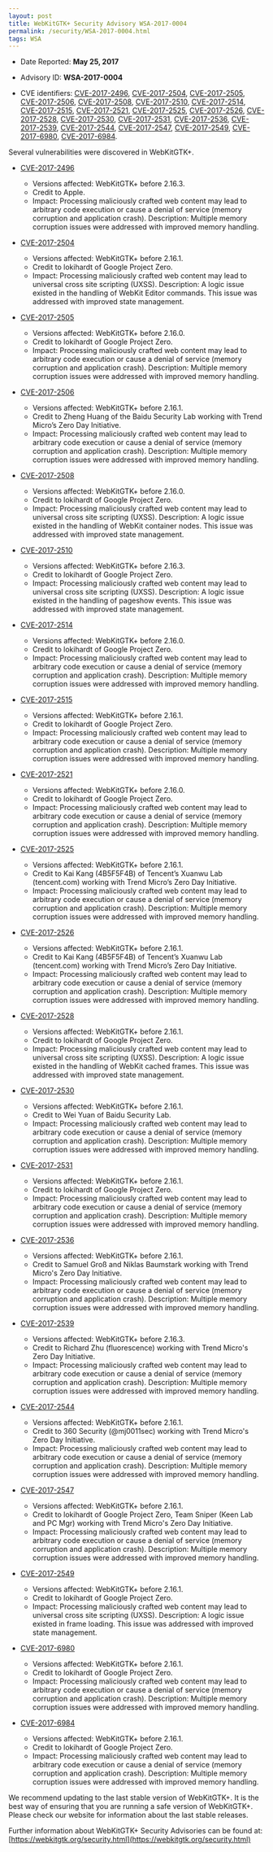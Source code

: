 ```yaml
---
layout: post
title: WebKitGTK+ Security Advisory WSA-2017-0004
permalink: /security/WSA-2017-0004.html
tags: WSA
---
```


* Date Reported: **May 25, 2017**

* Advisory ID: **WSA-2017-0004**

* CVE identifiers: [CVE-2017-2496](#CVE-2017-2496), [CVE-2017-2504](#CVE-2017-2504),
  [CVE-2017-2505](#CVE-2017-2505), [CVE-2017-2506](#CVE-2017-2506),
  [CVE-2017-2508](#CVE-2017-2508), [CVE-2017-2510](#CVE-2017-2510),
  [CVE-2017-2514](#CVE-2017-2514), [CVE-2017-2515](#CVE-2017-2515),
  [CVE-2017-2521](#CVE-2017-2521), [CVE-2017-2525](#CVE-2017-2525),
  [CVE-2017-2526](#CVE-2017-2526), [CVE-2017-2528](#CVE-2017-2528),
  [CVE-2017-2530](#CVE-2017-2530), [CVE-2017-2531](#CVE-2017-2531),
  [CVE-2017-2536](#CVE-2017-2536), [CVE-2017-2539](#CVE-2017-2539),
  [CVE-2017-2544](#CVE-2017-2544), [CVE-2017-2547](#CVE-2017-2547),
  [CVE-2017-2549](#CVE-2017-2549), [CVE-2017-6980](#CVE-2017-6980),
  [CVE-2017-6984](#CVE-2017-6984).


Several vulnerabilities were discovered in WebKitGTK+.

* <a name="CVE-2017-2496" href="https://cve.mitre.org/cgi-bin/cvename.cgi?name=CVE-2017-2496">CVE-2017-2496</a>
  * Versions affected: WebKitGTK+ before 2.16.3.
  * Credit to Apple.
  * Impact: Processing maliciously crafted web content may lead to
    arbitrary code execution or cause a denial of service (memory
    corruption and application crash). Description: Multiple memory
    corruption issues were addressed with improved memory handling.

* <a name="CVE-2017-2504" href="https://cve.mitre.org/cgi-bin/cvename.cgi?name=CVE-2017-2504">CVE-2017-2504</a>
  * Versions affected: WebKitGTK+ before 2.16.1.
  * Credit to lokihardt of Google Project Zero.
  * Impact: Processing maliciously crafted web content may lead to
    universal cross site scripting (UXSS). Description: A logic issue
    existed in the handling of WebKit Editor commands. This issue was
    addressed with improved state management.

* <a name="CVE-2017-2505" href="https://cve.mitre.org/cgi-bin/cvename.cgi?name=CVE-2017-2505">CVE-2017-2505</a>
  * Versions affected: WebKitGTK+ before 2.16.0.
  * Credit to lokihardt of Google Project Zero.
  * Impact: Processing maliciously crafted web content may lead to
    arbitrary code execution or cause a denial of service (memory
    corruption and application crash). Description: Multiple memory
    corruption issues were addressed with improved memory handling.

* <a name="CVE-2017-2506" href="https://cve.mitre.org/cgi-bin/cvename.cgi?name=CVE-2017-2506">CVE-2017-2506</a>
  * Versions affected: WebKitGTK+ before 2.16.1.
  * Credit to Zheng Huang of the Baidu Security Lab working with Trend
    Micro’s Zero Day Initiative.
  * Impact: Processing maliciously crafted web content may lead to
    arbitrary code execution or cause a denial of service (memory
    corruption and application crash). Description: Multiple memory
    corruption issues were addressed with improved memory handling.

* <a name="CVE-2017-2508" href="https://cve.mitre.org/cgi-bin/cvename.cgi?name=CVE-2017-2508">CVE-2017-2508</a>
  * Versions affected: WebKitGTK+ before 2.16.0.
  * Credit to lokihardt of Google Project Zero.
  * Impact: Processing maliciously crafted web content may lead to
    universal cross site scripting (UXSS). Description: A logic issue
    existed in the handling of WebKit container nodes. This issue was
    addressed with improved state management.

* <a name="CVE-2017-2510" href="https://cve.mitre.org/cgi-bin/cvename.cgi?name=CVE-2017-2510">CVE-2017-2510</a>
  * Versions affected: WebKitGTK+ before 2.16.3.
  * Credit to lokihardt of Google Project Zero.
  * Impact: Processing maliciously crafted web content may lead to
    universal cross site scripting (UXSS). Description: A logic issue
    existed in the handling of pageshow events. This issue was addressed
    with improved state management.

* <a name="CVE-2017-2514" href="https://cve.mitre.org/cgi-bin/cvename.cgi?name=CVE-2017-2514">CVE-2017-2514</a>
  * Versions affected: WebKitGTK+ before 2.16.0.
  * Credit to lokihardt of Google Project Zero.
  * Impact: Processing maliciously crafted web content may lead to
    arbitrary code execution or cause a denial of service (memory
    corruption and application crash). Description: Multiple memory
    corruption issues were addressed with improved memory handling.

* <a name="CVE-2017-2515" href="https://cve.mitre.org/cgi-bin/cvename.cgi?name=CVE-2017-2515">CVE-2017-2515</a>
  * Versions affected: WebKitGTK+ before 2.16.1.
  * Credit to lokihardt of Google Project Zero.
  * Impact: Processing maliciously crafted web content may lead to
    arbitrary code execution or cause a denial of service (memory
    corruption and application crash). Description: Multiple memory
    corruption issues were addressed with improved memory handling.

* <a name="CVE-2017-2521" href="https://cve.mitre.org/cgi-bin/cvename.cgi?name=CVE-2017-2521">CVE-2017-2521</a>
  * Versions affected: WebKitGTK+ before 2.16.0.
  * Credit to lokihardt of Google Project Zero.
  * Impact: Processing maliciously crafted web content may lead to
    arbitrary code execution or cause a denial of service (memory
    corruption and application crash). Description: Multiple memory
    corruption issues were addressed with improved memory handling.

* <a name="CVE-2017-2525" href="https://cve.mitre.org/cgi-bin/cvename.cgi?name=CVE-2017-2525">CVE-2017-2525</a>
  * Versions affected: WebKitGTK+ before 2.16.1.
  * Credit to Kai Kang (4B5F5F4B) of Tencent’s Xuanwu Lab (tencent.com)
    working with Trend Micro’s Zero Day Initiative.
  * Impact: Processing maliciously crafted web content may lead to
    arbitrary code execution or cause a denial of service (memory
    corruption and application crash). Description: Multiple memory
    corruption issues were addressed with improved memory handling.

* <a name="CVE-2017-2526" href="https://cve.mitre.org/cgi-bin/cvename.cgi?name=CVE-2017-2526">CVE-2017-2526</a>
  * Versions affected: WebKitGTK+ before 2.16.1.
  * Credit to Kai Kang (4B5F5F4B) of Tencent’s Xuanwu Lab (tencent.com)
    working with Trend Micro’s Zero Day Initiative.
  * Impact: Processing maliciously crafted web content may lead to
    arbitrary code execution or cause a denial of service (memory
    corruption and application crash). Description: Multiple memory
    corruption issues were addressed with improved memory handling.

* <a name="CVE-2017-2528" href="https://cve.mitre.org/cgi-bin/cvename.cgi?name=CVE-2017-2528">CVE-2017-2528</a>
  * Versions affected: WebKitGTK+ before 2.16.1.
  * Credit to lokihardt of Google Project Zero.
  * Impact: Processing maliciously crafted web content may lead to
    universal cross site scripting (UXSS). Description: A logic issue
    existed in the handling of WebKit cached frames. This issue was
    addressed with improved state management.

* <a name="CVE-2017-2530" href="https://cve.mitre.org/cgi-bin/cvename.cgi?name=CVE-2017-2530">CVE-2017-2530</a>
  * Versions affected: WebKitGTK+ before 2.16.1.
  * Credit to Wei Yuan of Baidu Security Lab.
  * Impact: Processing maliciously crafted web content may lead to
    arbitrary code execution or cause a denial of service (memory
    corruption and application crash). Description: Multiple memory
    corruption issues were addressed with improved memory handling.

* <a name="CVE-2017-2531" href="https://cve.mitre.org/cgi-bin/cvename.cgi?name=CVE-2017-2531">CVE-2017-2531</a>
  * Versions affected: WebKitGTK+ before 2.16.1.
  * Credit to lokihardt of Google Project Zero.
  * Impact: Processing maliciously crafted web content may lead to
    arbitrary code execution or cause a denial of service (memory
    corruption and application crash). Description: Multiple memory
    corruption issues were addressed with improved memory handling.

* <a name="CVE-2017-2536" href="https://cve.mitre.org/cgi-bin/cvename.cgi?name=CVE-2017-2536">CVE-2017-2536</a>
  * Versions affected: WebKitGTK+ before 2.16.1.
  * Credit to Samuel Groß and Niklas Baumstark working with Trend
    Micro's Zero Day Initiative.
  * Impact: Processing maliciously crafted web content may lead to
    arbitrary code execution or cause a denial of service (memory
    corruption and application crash). Description: Multiple memory
    corruption issues were addressed with improved memory handling.

* <a name="CVE-2017-2539" href="https://cve.mitre.org/cgi-bin/cvename.cgi?name=CVE-2017-2539">CVE-2017-2539</a>
  * Versions affected: WebKitGTK+ before 2.16.3.
  * Credit to Richard Zhu (fluorescence) working with Trend Micro's Zero
    Day Initiative.
  * Impact: Processing maliciously crafted web content may lead to
    arbitrary code execution or cause a denial of service (memory
    corruption and application crash). Description: Multiple memory
    corruption issues were addressed with improved memory handling.

* <a name="CVE-2017-2544" href="https://cve.mitre.org/cgi-bin/cvename.cgi?name=CVE-2017-2544">CVE-2017-2544</a>
  * Versions affected: WebKitGTK+ before 2.16.1.
  * Credit to 360 Security (@mj0011sec) working with Trend Micro's Zero
    Day Initiative.
  * Impact: Processing maliciously crafted web content may lead to
    arbitrary code execution or cause a denial of service (memory
    corruption and application crash). Description: Multiple memory
    corruption issues were addressed with improved memory handling.

* <a name="CVE-2017-2547" href="https://cve.mitre.org/cgi-bin/cvename.cgi?name=CVE-2017-2547">CVE-2017-2547</a>
  * Versions affected: WebKitGTK+ before 2.16.1.
  * Credit to lokihardt of Google Project Zero, Team Sniper (Keen Lab
    and PC Mgr) working with Trend Micro's Zero Day Initiative.
  * Impact: Processing maliciously crafted web content may lead to
    arbitrary code execution or cause a denial of service (memory
    corruption and application crash). Description: Multiple memory
    corruption issues were addressed with improved memory handling.

* <a name="CVE-2017-2549" href="https://cve.mitre.org/cgi-bin/cvename.cgi?name=CVE-2017-2549">CVE-2017-2549</a>
  * Versions affected: WebKitGTK+ before 2.16.1.
  * Credit to lokihardt of Google Project Zero.
  * Impact: Processing maliciously crafted web content may lead to
    universal cross site scripting (UXSS). Description: A logic issue
    existed in frame loading. This issue was addressed with improved
    state management.

* <a name="CVE-2017-6980" href="https://cve.mitre.org/cgi-bin/cvename.cgi?name=CVE-2017-6980">CVE-2017-6980</a>
  * Versions affected: WebKitGTK+ before 2.16.1.
  * Credit to lokihardt of Google Project Zero.
  * Impact: Processing maliciously crafted web content may lead to
    arbitrary code execution or cause a denial of service (memory
    corruption and application crash). Description: Multiple memory
    corruption issues were addressed with improved memory handling.

* <a name="CVE-2017-6984" href="https://cve.mitre.org/cgi-bin/cvename.cgi?name=CVE-2017-6984">CVE-2017-6984</a>
  * Versions affected: WebKitGTK+ before 2.16.1.
  * Credit to lokihardt of Google Project Zero.
  * Impact: Processing maliciously crafted web content may lead to
    arbitrary code execution or cause a denial of service (memory
    corruption and application crash). Description: Multiple memory
    corruption issues were addressed with improved memory handling.


We recommend updating to the last stable version of WebKitGTK+. It is
the best way of ensuring that you are running a safe version of
WebKitGTK+. Please check our website for information about the last
stable releases.

Further information about WebKitGTK+ Security Advisories can be found at: 
[https://webkitgtk.org/security.html](https://webkitgtk.org/security.html)
